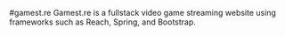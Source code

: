 #gamest.re
Gamest.re is a fullstack video game streaming website using frameworks such as Reach, Spring, and Bootstrap. 
